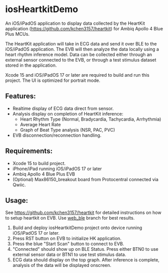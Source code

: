 # iosHeartkitDemo


An iOS/iPadOS application to display data collected by the HeartKit application (https://github.com/kchen3157/heartkit) for Ambiq Apollo 4 Blue Plus MCUs.

The HeartKit application will take in ECG data and send it over BLE to the iOS/iPadOS application. The EVB will then analyze the data locally using a heart rhythm inference model. Data can be collected either through an external sensor connected to the EVB, or through a test stimulus dataset stored in the application.

Xcode 15 and iOS/iPadOS 17 or later are required to build and run this project. The UI is optimized for portrait mode.


## Features:
* Realtime display of ECG data direct from sensor.
* Analysis display on completion of HeartKit inference:
  * Heart Rhythm Type (Normal, Bradycardia, Tachycardia, Arrhythmia)
  * Average Heart Rate
  * Graph of Beat Type analysis (NSR, PAC, PVC)
* EVB disconnection/reconnection handling.


## Requirements:
* Xcode 15 to build project.
* iPhone/iPad running iOS/iPadOS 17 or later
* Ambiq Apollo 4 Blue Plus EVB
* (Optional) Max86150_breakout board from Protocentral connected via Qwiic.


## Usage:
See https://github.com/kchen3157/heartkit for detailed instructions on how to setup heartkit on EVB. Use [web_ble](https://github.com/kchen3157/heartkit/tree/web_ble) branch for best results.
1. Build and deploy iosHeartkitDemo project onto device running iOS/iPadOS 17 or later.
2. Press RST button on EVB to initialize HK application.
3. Press the blue "Start Scan" button to connect to EVB.
4. "Connected" should show up on BLE Status. Press either BTN0 to use external sensor data or BTN1 to use test stimulus data.
5. ECG data should display on the top graph. After inference is complete, analysis of the data will be displayed onscreen.
